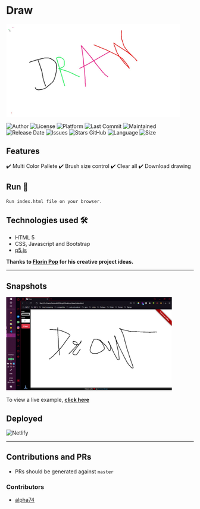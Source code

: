 # Draw
<img src="assets/img/canva.jpg" height="250px">

![Author](https://img.shields.io/badge/author-garimasingh128-orange)
![License](https://img.shields.io/badge/license-MIT-brightgreen)
![Platform](https://img.shields.io/badge/platform-Visual%20Studio%20Code-blue)
![Last Commit](https://img.shields.io/github/last-commit/garimasingh128/draw)
![Maintained](https://img.shields.io/maintenance/yes/2020)
![Release Date](https://img.shields.io/github/release-date/garimasingh128/draw)
![Issues](https://img.shields.io/github/issues/garimasingh128/draw)
![Stars GitHub](https://img.shields.io/github/stars/garimasingh128/draw)
![Language](https://img.shields.io/github/languages/top/garimasingh128/draw)
![Size](https://img.shields.io/github/repo-size/garimasingh128/draw)


## Features 
✔️ Multi Color Pallete
✔️ Brush size control
✔️ Clear all
✔️ Download drawing


## Run 🚀

``` 
Run index.html file on your browser.
```


## Technologies used 🛠️

- HTML 5 
- CSS, Javascript and Bootstrap
- [p5.js](https://p5js.org)

**Thanks to [Florin Pop](https://www.florin-pop.com) for his creative project ideas.**

-----

## Snapshots

<img src="assets/screenshots/ss-1.png" height="250px">


To view a live example, **[click here](https://quirky-gates-1089b2.netlify.app/)**


## Deployed

![Netlify](https://www.netlify.com/img/global/badges/netlify-color-accent.svg)


-----

## Contributions and PRs

 - PRs should be generated against `master`


### Contributors

- [alpha74](https://www.github.com/alpha74)
